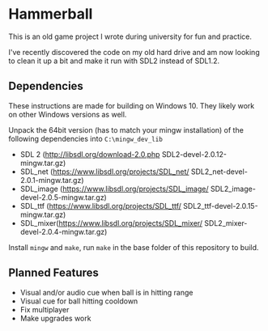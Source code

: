 # Hammerball
This is an old game project I wrote during university for fun and practice. 

I've recently discovered the code on my old hard drive and am now looking to clean it up a bit and make it run with SDL2 instead of SDL1.2.


## Dependencies
These instructions are made for building on Windows 10. They likely work on other Windows versions as well.

Unpack the 64bit version (has to match your mingw installation) of the following dependencies into `C:\mingw_dev_lib`

* SDL 2 (http://libsdl.org/download-2.0.php SDL2-devel-2.0.12-mingw.tar.gz)
* SDL_net (https://www.libsdl.org/projects/SDL_net/ SDL2_net-devel-2.0.1-mingw.tar.gz)
* SDL_image (https://www.libsdl.org/projects/SDL_image/ SDL2_image-devel-2.0.5-mingw.tar.gz)
* SDL_ttf (https://www.libsdl.org/projects/SDL_ttf/ SDL2_ttf-devel-2.0.15-mingw.tar.gz)
* SDL_mixer(https://www.libsdl.org/projects/SDL_mixer/ SDL2_mixer-devel-2.0.4-mingw.tar.gz)

Install `mingw` and `make`, run `make` in the base folder of this repository to build.

## Planned Features
* Visual and/or audio cue when ball is in hitting range
* Visual cue for ball hitting cooldown
* Fix multiplayer
* Make upgrades work